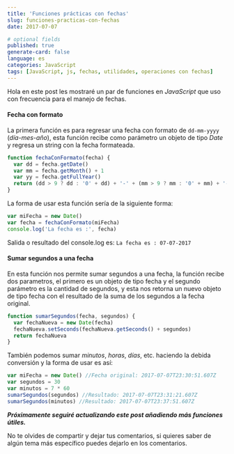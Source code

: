 ```yaml
---
title: 'Funciones prácticas con fechas'
slug: funciones-practicas-con-fechas
date: 2017-07-07

# optional fields
published: true
generate-card: false
language: es
categories: JavaScript
tags: [JavaScript, js, fechas, utilidades, operaciones con fechas]
---
```


Hola en este post les mostraré un par de funciones en _JavaScript_ que uso con frecuencia para el manejo de fechas.

#### Fecha con formato

La primera función es para regresar una fecha con formato de `dd-mm-yyyy` (_día-mes-año_), esta función recibe como parámetro un objeto de tipo _Date_ y regresa un string con la fecha formateada.

```js
function fechaConFormato(fecha) {
  var dd = fecha.getDate()
  var mm = fecha.getMonth() + 1
  var yy = fecha.getFullYear()
  return (dd > 9 ? dd : '0' + dd) + '-' + (mm > 9 ? mm : '0' + mm) + '-' + yy
}
```

La forma de usar esta función sería de la siguiente forma:

```js
var miFecha = new Date()
var fecha = fechaConFormato(miFecha)
console.log('La fecha es :', fecha)
```

Salida o resultado del console.log es: `La fecha es : 07-07-2017`

#### Sumar segundos a una fecha

En esta función nos permite sumar segundos a una fecha, la función recibe dos parametros, el primero es un objeto de tipo fecha y el segundo parámetro es la cantidad de segundos, y esta nos retorna un nuevo objeto de tipo fecha con el resultado de la suma de los segundos a la fecha original.

```js
function sumarSegundos(fecha, segundos) {
  var fechaNueva = new Date(fecha)
  fechaNueva.setSeconds(fechaNueva.getSeconds() + segundos)
  return fechaNueva
}
```

También podemos sumar _minutos_, _horas_, _días_, etc. haciendo la debida conversión y la forma de usar es así:

```js
var miFecha = new Date() //Fecha original: 2017-07-07T23:30:51.607Z
var segundos = 30
var minutos = 7 * 60
sumarSegundos(segundos) //Resultado: 2017-07-07T23:31:21.607Z
sumarSegundos(minutos) //Resultado: 2017-07-07T23:37:51.607Z
```

**_Próximamente seguiré actualizando este post añadiendo más funciones útiles._**

No te olvides de compartir y dejar tus comentarios, si quieres saber de algún tema más específico puedes dejarlo en los comentarios.
